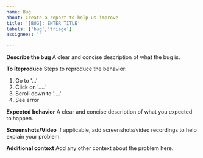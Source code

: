 ```yaml
---
name: Bug
about: Create a report to help us improve
title: '[BUG]: ENTER TITLE'
labels: ['bug','triage']
assignees: ''

---
```


**Describe the bug**
A clear and concise description of what the bug is.

**To Reproduce**
Steps to reproduce the behavior:
1. Go to '...'
2. Click on '....'
3. Scroll down to '....'
4. See error

**Expected behavior**
A clear and concise description of what you expected to happen.

**Screenshots/Video**
If applicable, add screenshots/video recordings to help explain your problem.

**Additional context**
Add any other context about the problem here.
